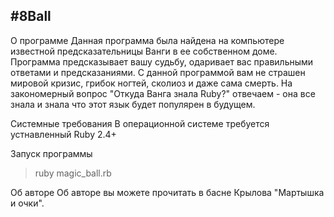 #8Ball
-------------
О программе
Данная программа была найдена на компьютере известной предсказательницы Ванги в ее собственном доме. Программа предсказывает вашу судьбу, одаривает вас правильными ответами и предсказаниями. С данной программой вам не страшен мировой кризис, грибок ногтей, сколиоз и даже сама смерть. На закономерный вопрос "Откуда Ванга знала Ruby?" отвечаем - она все знала и знала что этот язык будет популярен в будущем.

Системные требования
В операционной системе требуется устнавленный Ruby 2.4+

Запуск программы
>ruby magic_ball.rb

Об авторе
Об авторе вы можете прочитать в басне Крылова "Мартышка и очки".

